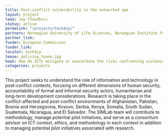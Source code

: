 ```yaml
---
title: Post-conflict vulnerability in the networked age
layout: project
lead: Jay Chaudhuri
status: active
permalink: "/projects/tech4cp/"
partners: Norwegian University of Life Sciences, Norwegian Institute for Urban and Regional Research, University of Durham, Ruhr University Bochum, Norwegian Institute of International Affairs, Norwegian Police University College, Jagiellonian University Krakow, Applied Intelligence Analytics, University of Bremen
partner_link:
funder: European Commission
funder_link:
locator: tech4cp
tease: policing_tease.jpg
hook: How do ICTs mitigate or exacerbate the risks confronting violence-affected communities?
categories: projects
---
```

This project seeks to understand the role of information and technology in post-conflict contexts, focusing on different dimensions of human security, accountability of formal and informal security actors, humanitarian and long-term development considerations.  Research is taking place in the conflict-affected and post-conflict environments of Afghanistan, Pakistan, Bosnia and Herzegovina, Kosovo, Serbia, Kenya, Somalia, South Sudan, Guatemala, Nicaragua, and El Salvador. The SIMLab team will contribute to methodology, manage potential pilot initiatives, and serve as a consortium advisor on ICT context, ethics, and methodology in each context in addition to managing potential pilot initiatives associated with research.
